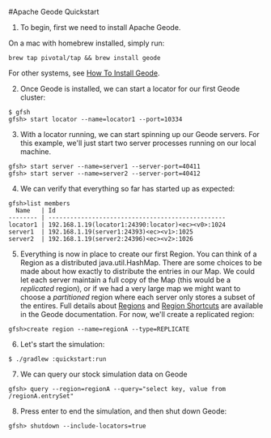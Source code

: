 #Apache Geode Quickstart

1. To begin, first we need to install Apache Geode.

On a mac with homebrew installed, simply run:
```
brew tap pivotal/tap && brew install geode
```
For other systems, see [How To Install Geode](http://geode.docs.pivotal.io/docs/getting_started/installation/install_standalone.html).

2. Once Geode is installed, we can start a locator for our first Geode cluster:
```
$ gfsh
gfsh> start locator --name=locator1 --port=10334
```

3. With a locator running, we can start spinning up our Geode servers.  For this example, we'll just start two server processes running on our local machine.
```
gfsh> start server --name=server1 --server-port=40411
gfsh> start server --name=server2 --server-port=40412 
```

4. We can verify that everything so far has started up as expected:
```
gfsh>list members
  Name   | Id
-------- | -------------------------------------------------
locator1 | 192.168.1.19(locator1:24390:locator)<ec><v0>:1024
server1  | 192.168.1.19(server1:24393)<ec><v1>:1025
server2  | 192.168.1.19(server2:24396)<ec><v2>:1026

```

5. Everything is now in place to create our first Region. You can think of a Region as a distributed java.util.HashMap.  There are some choices to be made about how exactly to distribute the entries in our Map.  We could let each server maintain a full copy of the Map (this would be a *replicated* region), or if we had a very large map we  might want to choose a *partitioned* region where each server only stores a subset of the entires. 
  Full details about [Regions](http://geode.docs.pivotal.io/docs/basic_config/data_regions/chapter_overview.html#data_regions) and [Region Shortcuts](http://geode.docs.pivotal.io/docs/reference/topics/region_shortcuts_reference.html) are available in the Geode documentation.  For now, we'll create a replicated region:
  ```
  gfsh>create region --name=regionA --type=REPLICATE
  ```
  
  6. Let's start the simulation:
  ```
  $ ./gradlew :quickstart:run
  ```
  
  7. We can query our stock simulation data on Geode
  ```
  gfsh> query --region=regionA --query="select key, value from /regionA.entrySet"
  ```
  
  8. Press enter to end the simulation, and then shut down Geode:
  ```
  gfsh> shutdown --include-locators=true
  ```